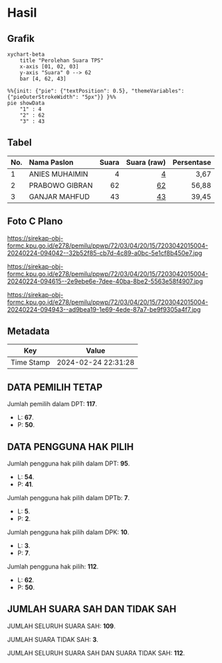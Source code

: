 # Hasil

## Grafik

```mermaid
xychart-beta
    title "Perolehan Suara TPS"
    x-axis [01, 02, 03]
    y-axis "Suara" 0 --> 62
    bar [4, 62, 43]
```

```mermaid
%%{init: {"pie": {"textPosition": 0.5}, "themeVariables": {"pieOuterStrokeWidth": "5px"}} }%%
pie showData
    "1" : 4
    "2" : 62
    "3" : 43
```

## Tabel

| No. | Nama Paslon    | Suara | Suara (raw) | Persentase |
|:--- |:-------------- | -----:| -----------:| ----------:|
| 1   | ANIES MUHAIMIN | 4     | [4][p-1]    | 3,67       |
| 2   | PRABOWO GIBRAN | 62    | [62][p-2]   | 56,88      |
| 3   | GANJAR MAHFUD  | 43    | [43][p-3]   | 39,45      |


[p-1]: https://github.com/gigit-pemilu/pemilu-2024-72-sulawesi-tengah/blob/main/pilpres/hitung-suara/sub/72-sulawesi-tengah/sub/03-donggala/sub/04-rio-pakava/sub/2015-pakava/sub/004-tps/sub/paslon-1.txt
[p-2]: https://github.com/gigit-pemilu/pemilu-2024-72-sulawesi-tengah/blob/main/pilpres/hitung-suara/sub/72-sulawesi-tengah/sub/03-donggala/sub/04-rio-pakava/sub/2015-pakava/sub/004-tps/sub/paslon-2.txt
[p-3]: https://github.com/gigit-pemilu/pemilu-2024-72-sulawesi-tengah/blob/main/pilpres/hitung-suara/sub/72-sulawesi-tengah/sub/03-donggala/sub/04-rio-pakava/sub/2015-pakava/sub/004-tps/sub/paslon-3.txt

## Foto C Plano

https://sirekap-obj-formc.kpu.go.id/e278/pemilu/ppwp/72/03/04/20/15/7203042015004-20240224-094042--32b52f85-cb7d-4c89-a0bc-5e1cf8b450e7.jpg

https://sirekap-obj-formc.kpu.go.id/e278/pemilu/ppwp/72/03/04/20/15/7203042015004-20240224-094615--2e9ebe6e-7dee-40ba-8be2-5563e58f4907.jpg

https://sirekap-obj-formc.kpu.go.id/e278/pemilu/ppwp/72/03/04/20/15/7203042015004-20240224-094943--ad9bea19-1e69-4ede-87a7-be9f9305a4f7.jpg


## Metadata

| Key        | Value               |
| ---------- | ------------------- |
| Time Stamp | 2024-02-24 22:31:28 |


## DATA PEMILIH TETAP

Jumlah pemilih dalam DPT: **117**.
 * L: **67**.
 * P: **50**.

## DATA PENGGUNA HAK PILIH

Jumlah pengguna hak pilih dalam DPT: **95**.
 * L: **54**.
 * P: **41**.

Jumlah pengguna hak pilih dalam DPTb: **7**.
 * L: **5**.
 * P: **2**.

Jumlah pengguna hak pilih dalam DPK: **10**.
 * L: **3**.
 * P: **7**.

Jumlah pengguna hak pilih: **112**.
 * L: **62**.
 * P: **50**.

## JUMLAH SUARA SAH DAN TIDAK SAH

JUMLAH SELURUH SUARA SAH: **109**.

JUMLAH SUARA TIDAK SAH: **3**.

JUMLAH SELURUH SUARA SAH DAN SUARA TIDAK SAH: **112**.



